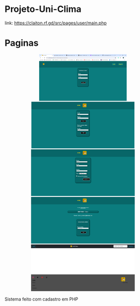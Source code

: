 # Projeto-Uni-Clima
link: https://claiton.rf.gd/src/pages/user/main.php

<!DOCTYPE html>
<html>
<head>
<h1>Paginas</h1>
</head>
<body>
  <div align="center">
  <img height="150px" title="imagem" src="https://github.com/Claitonok/projeto-Uni-Clima/blob/main/Imagem-sistema/Captura%20de%20tela%202024-04-19%20101525.png">
  <img height="150px" title="imagem" src="https://github.com/Claitonok/projeto-Uni-Clima/blob/main/Imagem-sistema/Captura%20de%20tela%202024-04-19%20101610.png">
  <img height="150px" title="imagem" src="https://github.com/Claitonok/projeto-Uni-Clima/blob/main/Imagem-sistema/Captura%20de%20tela%202024-04-19%20101625.png">
  <img height="150px" title="imagem" src="https://github.com/Claitonok/projeto-Uni-Clima/blob/main/Imagem-sistema/Captura%20de%20tela%202024-04-19%20101711.png">
  <img height="150px" title="imagem" src="https://github.com/Claitonok/projeto-Uni-Clima/blob/main/Imagem-sistema/Captura%20de%20tela%202024-04-19%20101809.png">
</div>
<p>Sistema feito com cadastro em PHP</p>
</body>
</html>

